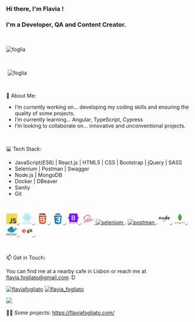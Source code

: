 ### Hi there, I'm Flavia  !
### I'm a Developer, QA and Content Creator. 
<br>
<p><img align="center" src="https://github-readme-stats.vercel.app/api/top-langs?username=foglia&show_icons=true&locale=en&layout=compact" alt="foglia" /></p>
<br>
<p>&nbsp;<img align="center" src="https://github-readme-stats.vercel.app/api?username=foglia&show_icons=true&locale=en" alt="foglia" /></p>
<br>

👋 About Me:

- I’m currently working on... developing my coding skills and ensuring the quality of some projects.
- I’m currently learning... Angular, TypeScript, Cypress
- I’m looking to collaborate on... innovative and unconventional projects.

<br>

💻 Tech Stack:

- JavaScript(ES6) | React.js | HTML5 | CSS | Bootstrap | jQuery | SASS
- Selenium | Postman | Swagger
- Node.js | MongoDB
- Docker | DBeaver
- Sanity
- Git

<br>

<a href="https://developer.mozilla.org/en-US/docs/Web/JavaScript" target="_blank" rel="noreferrer"> <img src="https://raw.githubusercontent.com/devicons/devicon/master/icons/javascript/javascript-original.svg" alt="javascript" width="30" height="30"/> </a> .
<a href="https://reactjs.org/" target="_blank" rel="noreferrer"> <img src="https://raw.githubusercontent.com/devicons/devicon/master/icons/react/react-original-wordmark.svg" alt="react" width="30" height="30"/> </a> .
<a href="https://www.w3.org/html/" target="_blank" rel="noreferrer"> <img src="https://raw.githubusercontent.com/devicons/devicon/master/icons/html5/html5-original-wordmark.svg" alt="html5" width="30" height="30"/> </a> .
<a href="https://www.w3schools.com/css/" target="_blank" rel="noreferrer"> <img src="https://raw.githubusercontent.com/devicons/devicon/master/icons/css3/css3-original-wordmark.svg" alt="css3" width="30" height="30"/> </a> .
<a href="https://getbootstrap.com/" target="_blank" rel="noreferrer"> <img src="https://raw.githubusercontent.com/devicons/devicon/master/icons/bootstrap/bootstrap-original-wordmark.svg" alt="bootstrap" width="30" height="30"/> </a> .
<a href="https://sass-lang.com" target="_blank" rel="noreferrer"> <img src="https://raw.githubusercontent.com/devicons/devicon/master/icons/sass/sass-original.svg" alt="sass" width="30" height="30"/> </a> 
<a href="https://www.selenium.dev" target="_blank" rel="noreferrer"> <img src="https://raw.githubusercontent.com/detain/svg-logos/780f25886640cef088af994181646db2f6b1a3f8/svg/selenium-logo.svg" alt="selenium" width="30" height="30"/> </a> .
<a href="https://postman.com" target="_blank" rel="noreferrer"> <img src="https://www.vectorlogo.zone/logos/getpostman/getpostman-icon.svg" alt="postman" width="30" height="30"/> </a> .
<a href="https://nodejs.org" target="_blank" rel="noreferrer"> <img src="https://raw.githubusercontent.com/devicons/devicon/master/icons/nodejs/nodejs-original-wordmark.svg" alt="nodejs" width="30" height="30"/> </a> .
<a href="https://www.mongodb.com/" target="_blank" rel="noreferrer"> <img src="https://raw.githubusercontent.com/devicons/devicon/master/icons/mongodb/mongodb-original-wordmark.svg" alt="mongodb" width="30" height="30"/> </a> .
<a href="https://www.docker.com/" target="_blank" rel="noreferrer"> <img src="https://raw.githubusercontent.com/devicons/devicon/master/icons/docker/docker-original-wordmark.svg" alt="docker" width="30" height="30"/> </a> .
<a href="https://https://git-scm.com/" target="_blank" rel="noreferrer"> <img src="https://raw.githubusercontent.com/devicons/devicon/master/icons/git/git-original-wordmark.svg" alt="git" width="30" height="30"/> </a> .

<br>

📫 Get in Touch:

You can find me at a nearby cafe in Lisbon or reach me at flavia.fogliato@gmail.com :D

<a href="https://linkedin.com/in/flaviafogliato" target="blank"><img align="center" src="https://raw.githubusercontent.com/rahuldkjain/github-profile-readme-generator/master/src/images/icons/Social/linked-in-alt.svg" alt="flaviafogliato" height="30" width="40" /></a>
<a href="https://instagram.com/flavia_fogliato" target="blank"><img align="center" src="https://raw.githubusercontent.com/rahuldkjain/github-profile-readme-generator/master/src/images/icons/Social/instagram.svg" alt="flavia_fogliato" height="30" width="40" /></a>

</p>
<img src="https://www.codewars.com/users/Foglia/badges/micro" />

👨‍💻 <i> Some projects: </i> https://flaviafogliato.com/

